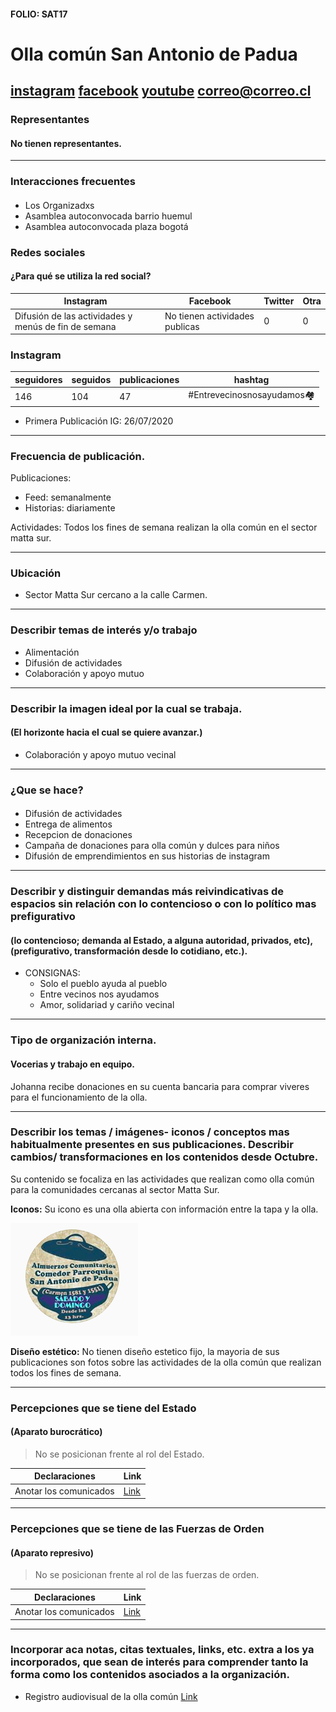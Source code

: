 #### FOLIO: SAT17
# Olla común San Antonio de Padua

[instagram](https://www.instagram.com/olla.comun.san.antonio.depadua/)
[facebook](https://www.facebook.com/ollacomun.padua)
[youtube]()
<correo@correo.cl>
---

### Representantes
#### No tienen representantes.

---
### Interacciones frecuentes
#### 
* Los Organizadxs
* Asamblea autoconvocada barrio huemul
* Asamblea autoconvocada plaza bogotá

### Redes sociales
#### ¿Para qué se utiliza la red social?
| Instagram | Facebook | Twitter | Otra 
|---|---|---|---|
|Difusión de las actividades y menús de fin de semana | No tienen actividades publicas |0| 0|

### **Instagram**
| seguidores | seguidos | publicaciones | hashtag 
|---|---|---|---|
|146|104|47| #Entrevecinosnosayudamos🏘️


* Primera Publicación IG: 26/07/2020

---
### Frecuencia de publicación.

Publicaciones:
* Feed: semanalmente
* Historias: diariamente

Actividades: Todos los fines de semana realizan la olla común en el sector matta sur.

---
### Ubicación
* Sector Matta Sur cercano a la calle Carmen.

---
### Describir temas de interés y/o trabajo
* Alimentación
* Difusión de actividades
* Colaboración y apoyo mutuo

---
### Describir la imagen ideal por la cual se trabaja.
#### (El horizonte hacia el cual se quiere avanzar.)
* Colaboración y apoyo mutuo vecinal

---
### ¿Que se hace?
#### 
* Difusión de actividades
* Entrega de alimentos
* Recepcion de donaciones
* Campaña de donaciones para olla común y dulces para niños
* Difusión de emprendimientos en sus historias de instagram

---
### Describir y distinguir demandas más reivindicativas de espacios sin relación con lo contencioso o con lo político mas prefigurativo
#### (lo contencioso; demanda al Estado, a alguna autoridad, privados, etc), (prefigurativo, transformación desde lo cotidiano, etc.).
* CONSIGNAS: 
    * Solo el pueblo ayuda al pueblo
    * Entre vecinos nos ayudamos
    * Amor, solidariad y cariño vecinal

---
### Tipo de organización interna.
#### Vocerias y trabajo en equipo.
Johanna recibe donaciones en su cuenta bancaria para comprar viveres para el funcionamiento de la olla.

---
### Describir los temas / imágenes- iconos / conceptos mas habitualmente presentes en sus publicaciones. Describir cambios/ transformaciones en los contenidos desde Octubre.
Su contenido se focaliza en las actividades que realizan como olla común para la comunidades cercanas al sector Matta Sur.

**Iconos:**
Su icono es una olla abierta con información entre la tapa y la olla. 

![Imagen](Imagen1SAT17.png)


**Diseño estético:**
No tienen diseño estetico fijo, la mayoria de sus publicaciones son fotos sobre las actividades de la olla común que realizan todos los fines de semana. 

---
### Percepciones que se tiene del Estado
#### (Aparato burocrático)
> No se posicionan frente al rol del Estado.

| Declaraciones | Link | 
|---|---|
|Anotar los comunicados | [Link]() |

---
### Percepciones que se tiene de las Fuerzas de Orden
#### (Aparato represivo)
> No se posicionan frente al rol de las fuerzas de orden.

| Declaraciones | Link | 
|---|---|
|Anotar los comunicados | [Link]() |


---
### Incorporar aca notas, citas textuales, links, etc. extra a los ya incorporados, que sean de interés para comprender tanto la forma como los contenidos asociados a la organización.
* Registro audiovisual de la olla común [Link](https://www.youtube.com/watch?v=iq8pTkGvJAA)
